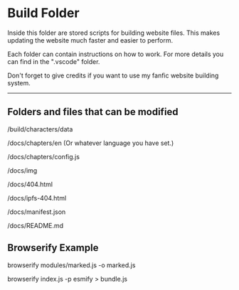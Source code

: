 # Build Folder

Inside this folder are stored scripts for building website files. This makes updating the website much faster and easier to perform.

Each folder can contain instructions on how to work. For more details you can find in the ".vscode" folder.

Don't forget to give credits if you want to use my fanfic website building system.

<hr/>

## Folders and files that can be modified

/build/characters/data

/docs/chapters/en (Or whatever language you have set.)

/docs/chapters/config.js

/docs/img

/docs/404.html

/docs/ipfs-404.html

/docs/manifest.json

/docs/README.md

## Browserify Example

browserify modules/marked.js -o marked.js

browserify index.js -p esmify > bundle.js
